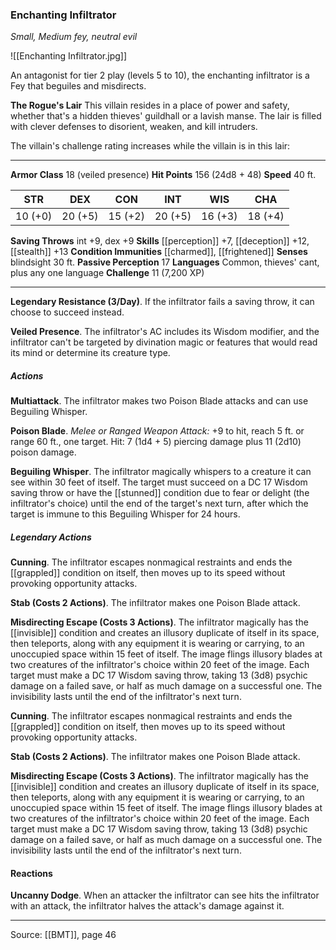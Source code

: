 ### Enchanting Infiltrator
_Small, Medium fey, neutral evil_

![[Enchanting Infiltrator.jpg]]

An antagonist for tier 2 play (levels 5 to 10), the enchanting infiltrator is a Fey that beguiles and misdirects.


**The Rogue's Lair** This villain resides in a place of power and safety, whether that's a hidden thieves' guildhall or a lavish manse. The lair is filled with clever defenses to disorient, weaken, and kill intruders.

The villain's challenge rating increases while the villain is in this lair:







---

**Armor Class** 18 (veiled presence)
**Hit Points** 156 (24d8 + 48)
**Speed** 40 ft.

| STR     | DEX     | CON     | INT     | WIS     | CHA     |
|---------|---------|---------|---------|---------|---------|
| 10 (+0) | 20 (+5) | 15 (+2) | 20 (+5) | 16 (+3) | 18 (+4) |

**Saving Throws** int +9, dex +9
**Skills** [[perception]] +7, [[deception]] +12, [[stealth]] +13
**Condition Immunities** [[charmed]], [[frightened]]
**Senses** blindsight 30 ft.
**Passive Perception** 17
**Languages** Common, thieves' cant, plus any one language
**Challenge** 11 (7,200 XP)

---

**Legendary Resistance (3/Day)**. If the infiltrator fails a saving throw, it can choose to succeed instead.

**Veiled Presence**. The infiltrator's AC includes its Wisdom modifier, and the infiltrator can't be targeted by divination magic or features that would read its mind or determine its creature type.

##### Actions
**Multiattack**. The infiltrator makes two Poison Blade attacks and can use Beguiling Whisper.

**Poison Blade**. _Melee or Ranged Weapon Attack:_ +9 to hit, reach 5 ft. or range 60 ft., one target. Hit: 7 (1d4 + 5) piercing damage plus 11 (2d10) poison damage.

**Beguiling Whisper**. The infiltrator magically whispers to a creature it can see within 30 feet of itself. The target must succeed on a DC 17 Wisdom saving throw or have the [[stunned]] condition due to fear or delight (the infiltrator's choice) until the end of the target's next turn, after which the target is immune to this Beguiling Whisper for 24 hours.

##### Legendary Actions
**Cunning**. The infiltrator escapes nonmagical restraints and ends the [[grappled]] condition on itself, then moves up to its speed without provoking opportunity attacks.

**Stab (Costs 2 Actions)**. The infiltrator makes one Poison Blade attack.

**Misdirecting Escape (Costs 3 Actions)**. The infiltrator magically has the [[invisible]] condition and creates an illusory duplicate of itself in its space, then teleports, along with any equipment it is wearing or carrying, to an unoccupied space within 15 feet of itself. The image flings illusory blades at two creatures of the infiltrator's choice within 20 feet of the image. Each target must make a DC 17 Wisdom saving throw, taking 13 (3d8) psychic damage on a failed save, or half as much damage on a successful one. The invisibility lasts until the end of the infiltrator's next turn.

**Cunning**. The infiltrator escapes nonmagical restraints and ends the [[grappled]] condition on itself, then moves up to its speed without provoking opportunity attacks.

**Stab (Costs 2 Actions)**. The infiltrator makes one Poison Blade attack.

**Misdirecting Escape (Costs 3 Actions)**. The infiltrator magically has the [[invisible]] condition and creates an illusory duplicate of itself in its space, then teleports, along with any equipment it is wearing or carrying, to an unoccupied space within 15 feet of itself. The image flings illusory blades at two creatures of the infiltrator's choice within 20 feet of the image. Each target must make a DC 17 Wisdom saving throw, taking 13 (3d8) psychic damage on a failed save, or half as much damage on a successful one. The invisibility lasts until the end of the infiltrator's next turn.

#### Reactions
**Uncanny Dodge**. When an attacker the infiltrator can see hits the infiltrator with an attack, the infiltrator halves the attack's damage against it.


---

Source: [[BMT]], page 46